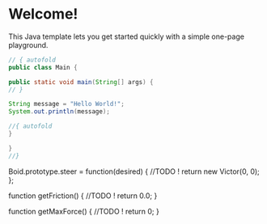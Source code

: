 # Welcome!

This Java template lets you get started quickly with a simple one-page playground.

```java runnable
// { autofold
public class Main {

public static void main(String[] args) {
// }

String message = "Hello World!";
System.out.println(message);

//{ autofold
}

}
//}
```

Boid.prototype.steer = function(desired) {
	//TODO !
	return new Victor(0, 0);
};

function getFriction() {
	//TODO !
	return 0.0;
}

function getMaxForce() {
    //TODO !
	return 0;
}
